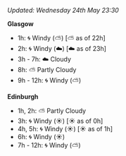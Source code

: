 *Updated: Wednesday 24th May 23:30*

**Glasgow**

* 1h: :cyclone: Windy (:partly_sunny:) [:partly_sunny: as of 22h]
* 2h: :cyclone: Windy (:cloud:) [:cloud: as of 23h]
* 3h - 7h: :cloud: Cloudy
* 8h: :partly_sunny: Partly Cloudy
* 9h - 12h: :cyclone: Windy (:partly_sunny:)

**Edinburgh**

* 1h, 2h: :partly_sunny: Partly Cloudy
* 3h: :cyclone: Windy (:sunny:) [:sunny: as of 0h]
* 4h, 5h: :cyclone: Windy (:sunny:) [:sunny: as of 1h]
* 6h: :cyclone: Windy (:sunny:)
* 7h - 12h: :cyclone: Windy (:partly_sunny:)
